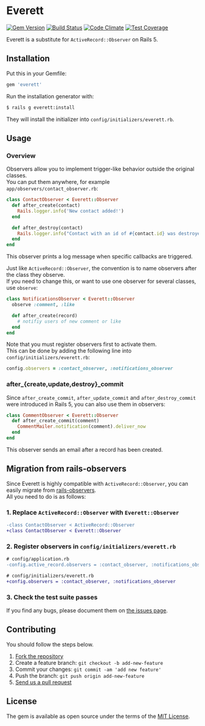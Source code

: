 # Everett
[![Gem Version](https://badge.fury.io/rb/everett.svg)](http://badge.fury.io/rb/everett)
[![Build Status](https://travis-ci.org/yasaichi/everett.svg?branch=master)](https://travis-ci.org/yasaichi/everett)
[![Code Climate](https://codeclimate.com/github/yasaichi/everett/badges/gpa.svg)](https://codeclimate.com/github/yasaichi/everett)
[![Test Coverage](https://codeclimate.com/github/yasaichi/everett/badges/coverage.svg)](https://codeclimate.com/github/yasaichi/everett/coverage)

Everett is a substitute for `ActiveRecord::Observer` on Rails 5.

## Installation
Put this in your Gemfile:

```ruby
gem 'everett'
```

Run the installation generator with:

```sh
$ rails g everett:install
```

They will install the initializer into `config/initializers/everett.rb`.

## Usage
### Overview
Observers allow you to implement trigger-like behavior outside the original classes.  
You can put them anywhere, for example `app/observers/contact_observer.rb`:

```ruby
class ContactObserver < Everett::Observer
  def after_create(contact)
    Rails.logger.info('New contact added!')
  end

  def after_destroy(contact)
    Rails.logger.info("Contact with an id of #{contact.id} was destroyed!")
  end
end
```

This observer prints a log message when specific callbacks are triggered.

Just like `ActiveRecord::Observer`, the convention is to name observers after the class they observe.  
If you need to change this, or want to use one observer for several classes, use `observe`:

```ruby
class NotificationsObserver < Everett::Observer
  observe :comment, :like

  def after_create(record)
    # notifiy users of new comment or like
  end
end
```

Note that you must register observers first to activate them.  
This can be done by adding the following line into `config/initializers/everett.rb`:

```ruby
config.observers = :contact_observer, :notifications_observer
```

### after\_{create,update,destroy}\_commit
Since `after_create_commit`, `after_update_commit` and `after_destroy_commit` were introduced in Rails 5,
you can also use them in observers:

```ruby
class CommentObserver < Everett::Observer
  def after_create_commit(comment)
    CommentMailer.notification(comment).deliver_now
  end
end
```

This observer sends an email after a record has been created.

## Migration from rails-observers
Since Everett is highly compatible with `ActiveRecord::Observer`,
you can easily migrate from [rails-observers](https://github.com/rails/rails-observers).  
All you need to do is as follows:

### 1. Replace `ActiveRecord::Observer` with `Everett::Observer`

```diff
-class ContactObserver < ActiveRecord::Observer
+class ContactObserver < Everett::Observer
```

### 2. Register observers in `config/initializers/everett.rb`

```diff
# config/application.rb
-config.active_record.observers = :contact_observer, :notifications_observer

# config/initializers/everett.rb
+config.observers = :contact_observer, :notifications_observer
```

### 3. Check the test suite passes
If you find any bugs, please document them on [the issues page](https://github.com/yasaichi/everett/issues).

## Contributing
You should follow the steps below.

1. [Fork the repository](https://help.github.com/articles/fork-a-repo/)
2. Create a feature branch: `git checkout -b add-new-feature`
3. Commit your changes: `git commit -am 'add new feature'`
4. Push the branch: `git push origin add-new-feature`
4. [Send us a pull request](https://help.github.com/articles/about-pull-requests/)

## License
The gem is available as open source under the terms of the [MIT License](http://opensource.org/licenses/MIT).
